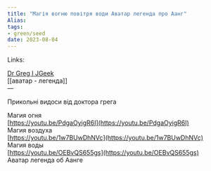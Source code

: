 ```yaml
---
title: "Магія вогню повітря води Аватар легенда про Аанг"
Alias: 
tags:
- green/seed
date: 2023-08-04
---
```

Links:  


[Dr Greg I JGeek](https://www.youtube.com/c/JgeekChannel)  
[[аватар - легенда]]  
— 

Прикольні видоси від доктора грега


Магия огня  
[https://youtu.be/PdgaOyigR6I](https://youtu.be/PdgaOyigR6I)  
Магия воздуха  
[https://youtu.be/1w7BUwDhNVc](https://youtu.be/1w7BUwDhNVc)  
Магия воды  
[https://youtu.be/OEBvQS655gs](https://youtu.be/OEBvQS655gs)  
Аватар легенда об Аанге